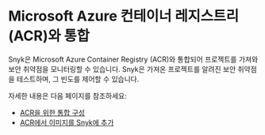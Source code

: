 # Microsoft Azure 컨테이너 레지스트리(ACR)와 통합

Snyk은 Microsoft Azure Container Registry (ACR)와 통합되어 프로젝트를 가져와 보안 취약점을 모니터링할 수 있습니다. Snyk은 가져온 프로젝트를 알려진 보안 취약점을 테스트하며, 그 빈도를 제어할 수 있습니다.

자세한 내용은 다음 페이지를 참조하세요:

* [ACR을 위한 통합 구성](configure-integration-for-acr.md)
* [ACR에서 이미지를 Snyk에 추가](add-images-to-snyk-from-acr.md)
